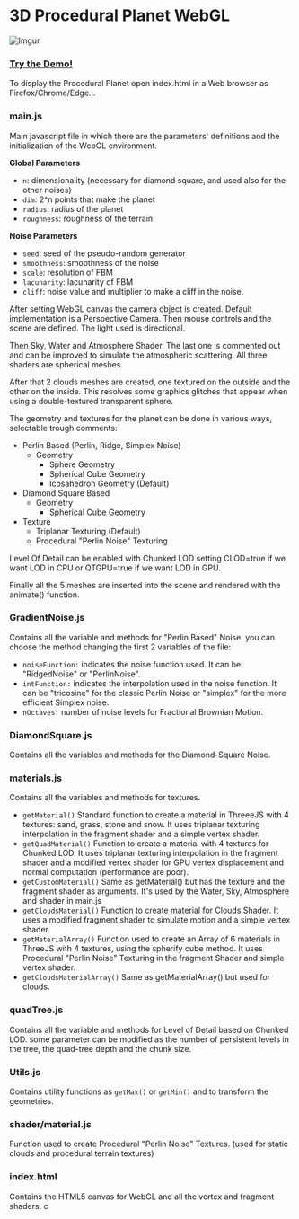 # 3D Procedural Planet WebGL

![Imgur](http://i.imgur.com/3MAGabc.jpg)

### [Try the Demo!](https://prolearner.github.io/procedural-planet/)
To display the Procedural Planet open index.html in a Web browser as Firefox/Chrome/Edge...

### main.js
Main javascript file in which there are the parameters' definitions and the initialization of the WebGL environment.

**Global Parameters**

+ `n`: dimensionality (necessary for diamond square, and used also for the other noises)
+ `dim`: 2^n points that make the planet
+ `radius`: radius of the planet
+ `roughness`: roughness of the terrain

**Noise Parameters**

+ `seed`: seed of the pseudo-random generator
+ `smoothness`: smoothness of the noise
+ `scale`: resolution of FBM
+ `lacunarity`: lacunarity of FBM
+ `cliff`: noise value and multiplier to make a cliff in the noise.


After setting WebGL canvas the camera object is created. Default implementation is a Perspective Camera.
Then mouse controls and the scene are defined.
The light used is directional.

Then Sky, Water and Atmosphere Shader. The last one is commented out and can be improved to simulate
the atmospheric scattering. All three shaders are spherical meshes.

After that 2 clouds meshes are created, one textured on the outside and the other on the inside.
This resolves some graphics glitches that appear when using a double-textured transparent sphere.

The geometry and textures for the planet can be done in various ways, selectable trough comments:

+ Perlin Based (Perlin, Ridge, Simplex Noise)
	+ Geometry
		+ Sphere Geometry
		+ Spherical Cube Geometry
		+ Icosahedron Geometry (Default)
+ Diamond Square Based
	+ Geometry
		+ Spherical Cube Geometry
+ Texture
	+ Triplanar Texturing (Default)
	+ Procedural "Perlin Noise" Texturing

Level Of Detail can be enabled with Chunked LOD setting CLOD=true if we want LOD in CPU
or QTGPU=true if we want LOD in GPU.

Finally all the 5 meshes are inserted into the scene and rendered with the animate() function.

### GradientNoise.js
Contains all the variable and methods for "Perlin Based" Noise. you can choose the method changing the first 2
variables of the file:

- `noiseFunction:` indicates the noise function used. It can be "RidgedNoise" or "PerlinNoise".
- `intFunction:` indicates the interpolation used in the noise function. It can be "tricosine" for the classic Perlin Noise or "simplex" for the more efficient Simplex noise.
- `nOctaves:` number of noise levels for Fractional Brownian Motion.

### DiamondSquare.js
Contains all the variables and methods for the Diamond-Square Noise.

### materials.js
Contains all the variables and methods for textures.

+ `getMaterial()`
    Standard function to create a material in ThreeeJS with 4 textures: sand, grass, stone and snow.
    It uses triplanar texturing interpolation in the fragment shader and a simple vertex shader.
+ `getQuadMaterial()`
    Function to create a material with 4 textures for Chunked LOD.
    It uses triplanar texturing interpolation in the fragment shader and a modified vertex shader
    for GPU vertex displacement and normal computation (performance are poor).
+ `getCustomMaterial()`
    Same as getMaterial() but has the texture and the fragment shader as arguments. It's used by the Water, Sky,
    Atmosphere and shader in main.js
+ `getCloudsMaterial()`
    Function to create material for Clouds Shader.
    It uses a modified fragment shader to simulate motion and a simple vertex shader.
+ `getMaterialArray()`
    Function used to create an Array of 6 materials in ThreeJS with 4 textures, using the spherify cube method.
    It uses Procedural "Perlin Noise" Texturing in the fragment Shader and simple vertex shader.
+ `getCloudsMaterialArray()`
    Same as getMaterialArray() but used for clouds.

### quadTree.js
Contains all the variable and methods for Level of Detail based on Chunked LOD.
some parameter can be modified as the number of persistent levels in the tree, the quad-tree depth and the chunk size.

### Utils.js
Contains utility functions as `getMax()` or `getMin()` and to transform
the geometries.

### shader/material.js
Function used to create Procedural "Perlin Noise" Textures. (used for static clouds and procedural terrain textures)

### index.html
Contains the HTML5 canvas for WebGL and all the vertex and fragment shaders.
c
